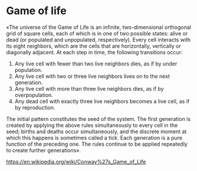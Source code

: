 # Game of life

«The universe of the Game of Life is an infinite, two-dimensional orthogonal grid of square
cells, each of which is in one of two possible states: alive or dead (or populated and unpopulated,
respectively). Every cell interacts with its eight neighbors, which are the cells that are horizontally,
vertically or diagonally adjacent. At each step in time, the following transitions occur:
1. Any live cell with fewer than two live neighbors dies, as if by under population.
2. Any live cell with two or three live neighbors lives on to the next generation.
3. Any live cell with more than three live neighbors dies, as if by overpopulation.
4. Any dead cell with exactly three live neighbors becomes a live cell, as if by reproduction.

The initial pattern constitutes the seed of the system. The first generation is created by applying the
above rules simultaneously to every cell in the seed; births and deaths occur simultaneously, and the
discrete moment at which this happens is sometimes called a tick. Each generation is a pure function
of the preceding one. The rules continue to be applied repeatedly to create further generations».

https://en.wikipedia.org/wiki/Conway%27s_Game_of_Life
